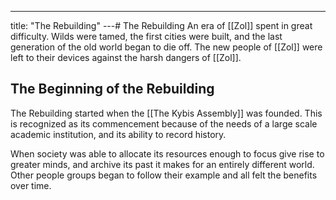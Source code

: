 ---
title: "The Rebuilding"
---# The Rebuilding
An era of [[Zol]] spent in great difficulty. Wilds were tamed, the first cities were built, and the last generation of the old world began to die off. The new people of [[Zol]] were left to their devices against the harsh dangers of [[Zol]].

## The Beginning of the Rebuilding
The Rebuilding started when the [[The Kybis Assembly]] was founded. This is recognized as its commencement because of the needs of a large scale academic institution, and its ability to record history.

When society was able to allocate its resources enough to focus give rise to greater minds, and archive its past it makes for an entirely different world. Other people groups began to follow their example and all felt the benefits over time.